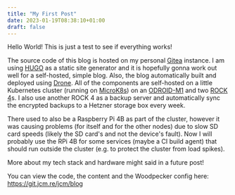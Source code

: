 ```yaml
---
title: "My First Post"
date: 2023-01-19T08:38:10+01:00
draft: false
---
```


Hello World!
This is just a test to see if everything works!

The source code of this blog is hosted on my personal [Gitea](https://gitea.io/) instance.
I am using [HUGO](https://gohugo.io/) as a static site generator and it is hopefully gonna work out well for a self-hosted, simple blog.
Also, the blog automatically built and deployed using [Drone](https://www.drone.io/).
All of the components are self-hosted on a little Kubernetes cluster (running on [MicroK8s](https://microk8s.io/)) on an [ODROID-M1](https://www.hardkernel.com/shop/odroid-m1-with-8gbyte-ram/) and two [ROCK 4](https://rockpi.org/rockpi4)s.
I also use another ROCK 4 as a backup server and automatically sync the encrypted backups to a Hetzner storage box every week.

There used to also be a Raspberry Pi 4B as part of the cluster, however it was causing problems (for itself and for the other nodes) due to slow SD card speeds (likely the SD card's and not the device's fault).
Now I will probably use the RPi 4B for some services (maybe a CI build agent) that should run outside the cluster (e.g. to protect the cluster from load spikes).

More about my tech stack and hardware might said in a future post!

You can view the code, the content and the Woodpecker config here: https://git.jcm.re/jcm/blog
